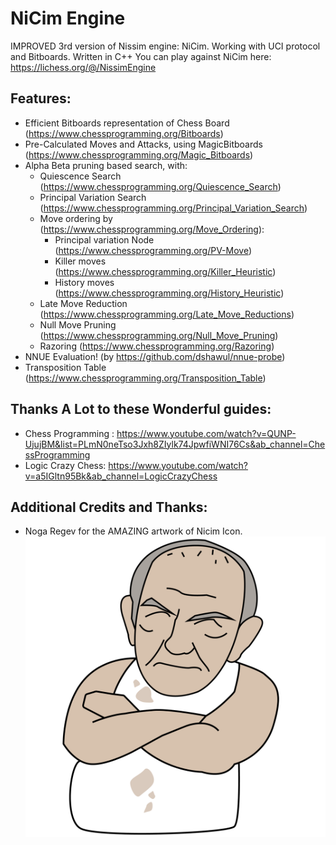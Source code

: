 # NiCim Engine

IMPROVED 3rd version of Nissim engine: NiCim. Working with UCI protocol and Bitboards. Written in C++
You can play against NiCim here: https://lichess.org/@/NissimEngine

## Features:
 * Efficient Bitboards representation of Chess Board (https://www.chessprogramming.org/Bitboards)
 * Pre-Calculated Moves and Attacks, using MagicBitboards (https://www.chessprogramming.org/Magic_Bitboards)
 * Alpha Beta pruning based search, with:
    - Quiescence Search (https://www.chessprogramming.org/Quiescence_Search)
    - Principal Variation Search (https://www.chessprogramming.org/Principal_Variation_Search)
    - Move ordering by  (https://www.chessprogramming.org/Move_Ordering):
        - Principal variation Node (https://www.chessprogramming.org/PV-Move)
        - Killer moves (https://www.chessprogramming.org/Killer_Heuristic)
        - History moves (https://www.chessprogramming.org/History_Heuristic)
    - Late Move Reduction (https://www.chessprogramming.org/Late_Move_Reductions)
    - Null Move Pruning (https://www.chessprogramming.org/Null_Move_Pruning)
    - Razoring (https://www.chessprogramming.org/Razoring)
 * NNUE Evaluation! (by https://github.com/dshawul/nnue-probe)
 * Transposition Table (https://www.chessprogramming.org/Transposition_Table)


## Thanks A Lot to these Wonderful guides: 
- Chess Programming : https://www.youtube.com/watch?v=QUNP-UjujBM&list=PLmN0neTso3Jxh8ZIylk74JpwfiWNI76Cs&ab_channel=ChessProgramming
- Logic Crazy Chess: https://www.youtube.com/watch?v=a5IGltn95Bk&ab_channel=LogicCrazyChess

## Additional Credits and Thanks:
- Noga Regev for the AMAZING artwork of Nicim Icon. 
![alt text](https://github.com/yodatk/NiCimEngine/blob/master/resources/NiCim_Logo.png?raw=true)
